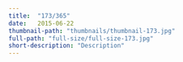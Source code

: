 ```yaml
---
title:  "173/365"
date:   2015-06-22
thumbnail-path: "thumbnails/thumbnail-173.jpg"
full-path: "full-size/full-size-173.jpg"
short-description: "Description"
---
```

